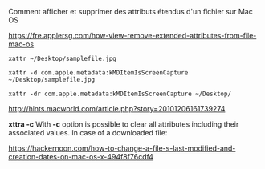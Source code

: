 Comment afficher et supprimer des attributs étendus d'un fichier sur Mac OS



https://fre.applersg.com/how-view-remove-extended-attributes-from-file-mac-os

```
xattr ~/Desktop/samplefile.jpg 
```

```
xattr -d com.apple.metadata:kMDItemIsScreenCapture ~/Desktop/samplefile.jpg
```

```
xattr -dr com.apple.metadata:kMDItemIsScreenCapture ~/Desktop/
```

http://hints.macworld.com/article.php?story=20101206161739274

**xttra -c**
With **-c** option is possible to clear all attributes including their associated values. In case of a downloaded file:



https://hackernoon.com/how-to-change-a-file-s-last-modified-and-creation-dates-on-mac-os-x-494f8f76cdf4